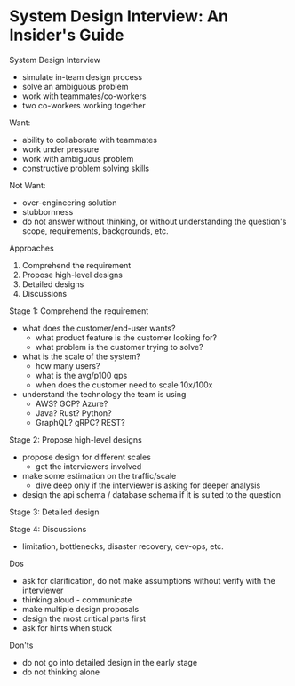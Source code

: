 # System Design Interview: An Insider's Guide

System Design Interview
* simulate in-team design process
* solve an ambiguous problem
* work with teammates/co-workers
* two co-workers working together

Want:
* ability to collaborate with teammates
* work under pressure
* work with ambiguous problem
* constructive problem solving skills

Not Want:
* over-engineering solution
* stubbornness
* do not answer without thinking, or without understanding the question's scope, requirements, backgrounds, etc.

Approaches
1. Comprehend the requirement
2. Propose high-level designs
3. Detailed designs
4. Discussions


Stage 1: Comprehend the requirement
* what does the customer/end-user wants?
  * what product feature is the customer looking for?
  * what problem is the customer trying to solve?
* what is the scale of the system?
  * how many users?
  * what is the avg/p100 qps
  * when does the customer need to scale 10x/100x
* understand the technology the team is using
  * AWS? GCP? Azure?
  * Java? Rust? Python?
  * GraphQL? gRPC? REST?

Stage 2: Propose high-level designs
* propose design for different scales
  * get the interviewers involved
* make some estimation on the traffic/scale
  * dive deep only if the interviewer is asking for deeper analysis
* design the api schema / database schema if it is suited to the question

Stage 3: Detailed design

Stage 4: Discussions
* limitation, bottlenecks, disaster recovery, dev-ops, etc.


Dos
* ask for clarification, do not make assumptions without verify with the interviewer
* thinking aloud - communicate
* make multiple design proposals
* design the most critical parts first
* ask for hints when stuck

Don'ts
* do not go into detailed design in the early stage
* do not thinking alone
